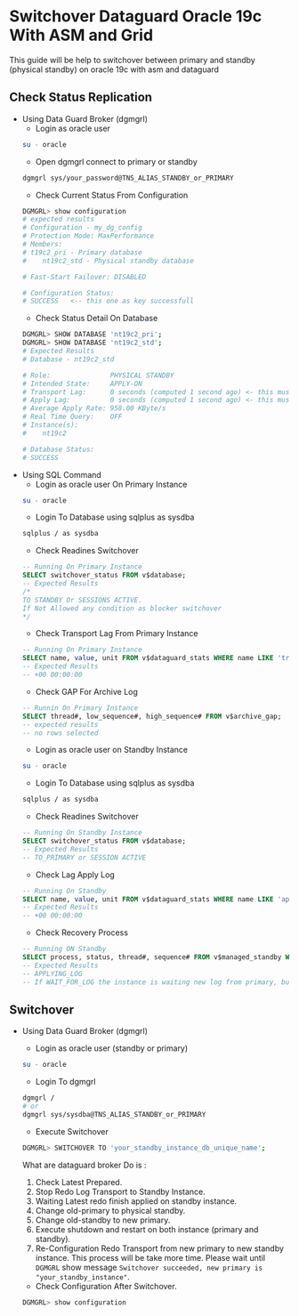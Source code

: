 # Switchover Dataguard Oracle 19c With ASM and Grid
This guide will be help to switchover between primary and standby (physical standby) on oracle 19c with asm and dataguard 

## Check Status Replication
- Using Data Guard Broker (dgmgrl)
    - Login as oracle user 
    ```bash
    su - oracle
    ```
    - Open dgmgrl connect to primary or standby 
    ```bash
    dgmgrl sys/your_password@TNS_ALIAS_STANDBY_or_PRIMARY
    ```
    - Check Current Status From Configuration
    ```bash
    DGMGRL> show configuration
    # expected results
    # Configuration - my_dg_config
    # Protection Mode: MaxPerformance
    # Members:
    # t19c2_pri - Primary database
    #    nt19c2_std - Physical standby database

    # Fast-Start Failover: DISABLED

    # Configuration Status:
    # SUCCESS   <-- this one as key successfull
    ```
    - Check Status Detail On Database
    ```bash
    DGMGRL> SHOW DATABASE 'nt19c2_pri';
    DGMGRL> SHOW DATABASE 'nt19c2_std';
    # Expected Results
    # Database - nt19c2_std

    # Role:               PHYSICAL STANDBY
    # Intended State:     APPLY-ON
    # Transport Lag:      0 seconds (computed 1 second ago) <- this must be 0 seconds 
    # Apply Lag:          0 seconds (computed 1 second ago) <- this must be 0 seconds
    # Average Apply Rate: 958.00 KByte/s
    # Real Time Query:    OFF
    # Instance(s):
    #    nt19c2

    # Database Status:
    # SUCCESS
    ```
- Using SQL Command
    - Login as oracle user On Primary Instance
    ```bash
    su - oracle
    ```
    - Login To Database using sqlplus as sysdba
    ```bash
    sqlplus / as sysdba
    ```
    - Check Readines Switchover 
    ```sql
    -- Running On Primary Instance
    SELECT switchover_status FROM v$database;
    -- Expected Results
    /*
    TO STANDBY Or SESSIONS ACTIVE. 
    If Not Allowed any condition as blocker switchover
    */
    ```
    - Check Transport Lag From Primary Instance
    ```sql
    -- Running On Primary Instance
    SELECT name, value, unit FROM v$dataguard_stats WHERE name LIKE 'transport lag';
    -- Expected Results
    -- +00 00:00:00
    ```
    - Check GAP For Archive Log
    ```sql
    -- Runnin On Primary Instance
    SELECT thread#, low_sequence#, high_sequence# FROM v$archive_gap;
    -- expected results
    -- no rows selected
    ```
    - Login as oracle user on Standby Instance
    ```bash
    su - oracle
    ```
    - Login To Database using sqlplus as sysdba
    ```bash
    sqlplus / as sysdba
    ```
    - Check Readines Switchover 
    ```sql
    -- Running On Standby Instance
    SELECT switchover_status FROM v$database;
    -- Expected Results
    -- TO_PRIMARY or SESSION ACTIVE
    ```
    - Check Lag Apply Log
    ```sql
    -- Running On Standby
    SELECT name, value, unit FROM v$dataguard_stats WHERE name LIKE 'apply lag';
    -- Expected Results
    -- +00 00:00:00
    ```
    - Check Recovery Process
    ```sql
    -- Running ON Standby
    SELECT process, status, thread#, sequence# FROM v$managed_standby WHERE process = 'MRP0';
    -- Expected Results
    -- APPLYING_LOG
    -- If WAIT_FOR_LOG the instance is waiting new log from primary, but if not have lag is normal. but have a lag this is will be issue.
    ```
## Switchover
- Using Data Guard Broker (dgmgrl)
    - Login as oracle user (standby or primary)
    ```bash
    su - oracle
    ```
    - Login To dgmgrl
    ```bash
    dgmgrl / 
    # or
    dgmgrl sys/sysdba@TNS_ALIAS_STANDBY_or_PRIMARY
    ```
    - Execute Switchover 
    ```bash
    DGMGRL> SWITCHOVER TO 'your_standby_instance_db_unique_name';
    ```
    What are dataguard broker Do is :
    1. Check Latest Prepared.
    2. Stop Redo Log Transport to Standby Instance.
    3. Waiting Latest redo finish applied on standby instance.
    4. Change old-primary to physical standby.
    5. Change old-standby to new primary.
    6. Execute shutdown and restart on both instance (primary and standby).
    7. Re-Configuration Redo Transport from new primary to new standby instance.
    This process will be take more time. Please wait until `DGMGRL` show message `Switchover succeeded, new primary is "your_standby_instance"`.
    
    - Check Configuration After Switchover.
    ```bash
    DGMGRL> show configuration
    ```
